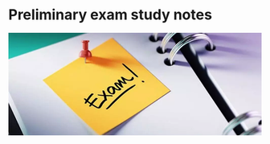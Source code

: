 # Preliminary exam study notes

![](https://github.com/chenh19/prelim/blob/main/notes/images/exam.png)
